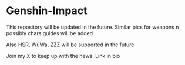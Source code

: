 # Genshin-Impact

This repository will be updated in the future. Similar pics for weapons n possibly chars guides will be added

Also HSR, WuWa, ZZZ will be supported in the future

Join my X to keep up with the news. Link in bio
